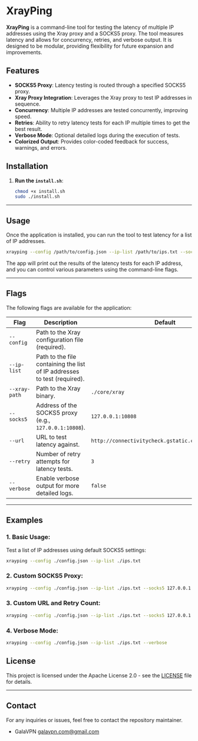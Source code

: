 # XrayPing

**XrayPing** is a command-line tool for testing the latency of multiple IP addresses using the Xray proxy and a SOCKS5 proxy. The tool measures latency and allows for concurrency, retries, and verbose output. It is designed to be modular, providing flexibility for future expansion and improvements.

## Features

- **SOCKS5 Proxy**: Latency testing is routed through a specified SOCKS5 proxy.
- **Xray Proxy Integration**: Leverages the Xray proxy to test IP addresses in sequence.
- **Concurrency**: Multiple IP addresses are tested concurrently, improving speed.
- **Retries**: Ability to retry latency tests for each IP multiple times to get the best result.
- **Verbose Mode**: Optional detailed logs during the execution of tests.
- **Colorized Output**: Provides color-coded feedback for success, warnings, and errors.

## Installation

1. **Run the `install.sh`**:

   ```bash
   chmod +x install.sh
   sudo ./install.sh
   ```

---

## Usage

Once the application is installed, you can run the tool to test latency for a list of IP addresses.

```bash
xrayping --config /path/to/config.json --ip-list /path/to/ips.txt --socks5 127.0.0.1:10808
```

The app will print out the results of the latency tests for each IP address, and you can control various parameters using the command-line flags.

---

## Flags

The following flags are available for the application:

| Flag          | Description                                                              | Default                                             |
| ------------- | ------------------------------------------------------------------------ | --------------------------------------------------- |
| `--config`    | Path to the Xray configuration file (required).                          |                                                     |
| `--ip-list`   | Path to the file containing the list of IP addresses to test (required). |                                                     |
| `--xray-path` | Path to the Xray binary.                                                 | `./core/xray`                                       |
| `--socks5`    | Address of the SOCKS5 proxy (e.g., `127.0.0.1:10808`).                   | `127.0.0.1:10808`                                   |
| `--url`       | URL to test latency against.                                             | `http://connectivitycheck.gstatic.com/generate_204` |
| `--retry`     | Number of retry attempts for latency tests.                              | `3`                                                 |
| `--verbose`   | Enable verbose output for more detailed logs.                            | `false`                                             |

---

## Examples

### 1. Basic Usage:

Test a list of IP addresses using default SOCKS5 settings:

```bash
xrayping --config ./config.json --ip-list ./ips.txt
```

### 2. Custom SOCKS5 Proxy:

```bash
xrayping --config ./config.json --ip-list ./ips.txt --socks5 127.0.0.1:8089
```

### 3. Custom URL and Retry Count:

```bash
xrayping --config ./config.json --ip-list ./ips.txt --socks5 127.0.0.1:8089 --url http://example.com --retry 5
```

### 4. Verbose Mode:

```bash
xrayping --config ./config.json --ip-list ./ips.txt --verbose
```

## License

This project is licensed under the Apache License 2.0 - see the [LICENSE](LICENSE) file for details.

---

## Contact

For any inquiries or issues, feel free to contact the repository maintainer.

- GalaVPN <galavpn.com@gmail.com>

